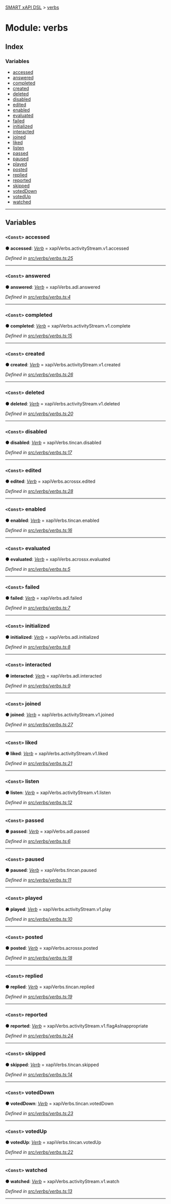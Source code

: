 [SMART xAPI DSL](../README.md) > [verbs](../modules/verbs.md)

# Module: verbs

## Index

### Variables

* [accessed](verbs.md#accessed)
* [answered](verbs.md#answered)
* [completed](verbs.md#completed)
* [created](verbs.md#created)
* [deleted](verbs.md#deleted)
* [disabled](verbs.md#disabled)
* [edited](verbs.md#edited)
* [enabled](verbs.md#enabled)
* [evaluated](verbs.md#evaluated)
* [failed](verbs.md#failed)
* [initialized](verbs.md#initialized)
* [interacted](verbs.md#interacted)
* [joined](verbs.md#joined)
* [liked](verbs.md#liked)
* [listen](verbs.md#listen)
* [passed](verbs.md#passed)
* [paused](verbs.md#paused)
* [played](verbs.md#played)
* [posted](verbs.md#posted)
* [replied](verbs.md#replied)
* [reported](verbs.md#reported)
* [skipped](verbs.md#skipped)
* [votedDown](verbs.md#voteddown)
* [votedUp](verbs.md#votedup)
* [watched](verbs.md#watched)

---

## Variables

<a id="accessed"></a>

### `<Const>` accessed

**● accessed**: *[Verb](../interfaces/verb.md)* =  xapiVerbs.activityStream.v1.accessed

*Defined in [src/verbs/verbs.ts:25](https://github.com/Gradiant/smart-xapi-dsl/blob/master/src/verbs/verbs.ts#L25)*

___
<a id="answered"></a>

### `<Const>` answered

**● answered**: *[Verb](../interfaces/verb.md)* =  xapiVerbs.adl.answered

*Defined in [src/verbs/verbs.ts:4](https://github.com/Gradiant/smart-xapi-dsl/blob/master/src/verbs/verbs.ts#L4)*

___
<a id="completed"></a>

### `<Const>` completed

**● completed**: *[Verb](../interfaces/verb.md)* =  xapiVerbs.activityStream.v1.complete

*Defined in [src/verbs/verbs.ts:15](https://github.com/Gradiant/smart-xapi-dsl/blob/master/src/verbs/verbs.ts#L15)*

___
<a id="created"></a>

### `<Const>` created

**● created**: *[Verb](../interfaces/verb.md)* =  xapiVerbs.activityStream.v1.created

*Defined in [src/verbs/verbs.ts:26](https://github.com/Gradiant/smart-xapi-dsl/blob/master/src/verbs/verbs.ts#L26)*

___
<a id="deleted"></a>

### `<Const>` deleted

**● deleted**: *[Verb](../interfaces/verb.md)* =  xapiVerbs.activityStream.v1.deleted

*Defined in [src/verbs/verbs.ts:20](https://github.com/Gradiant/smart-xapi-dsl/blob/master/src/verbs/verbs.ts#L20)*

___
<a id="disabled"></a>

### `<Const>` disabled

**● disabled**: *[Verb](../interfaces/verb.md)* =  xapiVerbs.tincan.disabled

*Defined in [src/verbs/verbs.ts:17](https://github.com/Gradiant/smart-xapi-dsl/blob/master/src/verbs/verbs.ts#L17)*

___
<a id="edited"></a>

### `<Const>` edited

**● edited**: *[Verb](../interfaces/verb.md)* =  xapiVerbs.acrossx.edited

*Defined in [src/verbs/verbs.ts:28](https://github.com/Gradiant/smart-xapi-dsl/blob/master/src/verbs/verbs.ts#L28)*

___
<a id="enabled"></a>

### `<Const>` enabled

**● enabled**: *[Verb](../interfaces/verb.md)* =  xapiVerbs.tincan.enabled

*Defined in [src/verbs/verbs.ts:16](https://github.com/Gradiant/smart-xapi-dsl/blob/master/src/verbs/verbs.ts#L16)*

___
<a id="evaluated"></a>

### `<Const>` evaluated

**● evaluated**: *[Verb](../interfaces/verb.md)* =  xapiVerbs.acrossx.evaluated

*Defined in [src/verbs/verbs.ts:5](https://github.com/Gradiant/smart-xapi-dsl/blob/master/src/verbs/verbs.ts#L5)*

___
<a id="failed"></a>

### `<Const>` failed

**● failed**: *[Verb](../interfaces/verb.md)* =  xapiVerbs.adl.failed

*Defined in [src/verbs/verbs.ts:7](https://github.com/Gradiant/smart-xapi-dsl/blob/master/src/verbs/verbs.ts#L7)*

___
<a id="initialized"></a>

### `<Const>` initialized

**● initialized**: *[Verb](../interfaces/verb.md)* =  xapiVerbs.adl.initialized

*Defined in [src/verbs/verbs.ts:8](https://github.com/Gradiant/smart-xapi-dsl/blob/master/src/verbs/verbs.ts#L8)*

___
<a id="interacted"></a>

### `<Const>` interacted

**● interacted**: *[Verb](../interfaces/verb.md)* =  xapiVerbs.adl.interacted

*Defined in [src/verbs/verbs.ts:9](https://github.com/Gradiant/smart-xapi-dsl/blob/master/src/verbs/verbs.ts#L9)*

___
<a id="joined"></a>

### `<Const>` joined

**● joined**: *[Verb](../interfaces/verb.md)* =  xapiVerbs.activityStream.v1.joined

*Defined in [src/verbs/verbs.ts:27](https://github.com/Gradiant/smart-xapi-dsl/blob/master/src/verbs/verbs.ts#L27)*

___
<a id="liked"></a>

### `<Const>` liked

**● liked**: *[Verb](../interfaces/verb.md)* =  xapiVerbs.activityStream.v1.liked

*Defined in [src/verbs/verbs.ts:21](https://github.com/Gradiant/smart-xapi-dsl/blob/master/src/verbs/verbs.ts#L21)*

___
<a id="listen"></a>

### `<Const>` listen

**● listen**: *[Verb](../interfaces/verb.md)* =  xapiVerbs.activityStream.v1.listen

*Defined in [src/verbs/verbs.ts:12](https://github.com/Gradiant/smart-xapi-dsl/blob/master/src/verbs/verbs.ts#L12)*

___
<a id="passed"></a>

### `<Const>` passed

**● passed**: *[Verb](../interfaces/verb.md)* =  xapiVerbs.adl.passed

*Defined in [src/verbs/verbs.ts:6](https://github.com/Gradiant/smart-xapi-dsl/blob/master/src/verbs/verbs.ts#L6)*

___
<a id="paused"></a>

### `<Const>` paused

**● paused**: *[Verb](../interfaces/verb.md)* =  xapiVerbs.tincan.paused

*Defined in [src/verbs/verbs.ts:11](https://github.com/Gradiant/smart-xapi-dsl/blob/master/src/verbs/verbs.ts#L11)*

___
<a id="played"></a>

### `<Const>` played

**● played**: *[Verb](../interfaces/verb.md)* =  xapiVerbs.activityStream.v1.play

*Defined in [src/verbs/verbs.ts:10](https://github.com/Gradiant/smart-xapi-dsl/blob/master/src/verbs/verbs.ts#L10)*

___
<a id="posted"></a>

### `<Const>` posted

**● posted**: *[Verb](../interfaces/verb.md)* =  xapiVerbs.acrossx.posted

*Defined in [src/verbs/verbs.ts:18](https://github.com/Gradiant/smart-xapi-dsl/blob/master/src/verbs/verbs.ts#L18)*

___
<a id="replied"></a>

### `<Const>` replied

**● replied**: *[Verb](../interfaces/verb.md)* =  xapiVerbs.tincan.replied

*Defined in [src/verbs/verbs.ts:19](https://github.com/Gradiant/smart-xapi-dsl/blob/master/src/verbs/verbs.ts#L19)*

___
<a id="reported"></a>

### `<Const>` reported

**● reported**: *[Verb](../interfaces/verb.md)* =  xapiVerbs.activityStream.v1.flagAsInappropriate

*Defined in [src/verbs/verbs.ts:24](https://github.com/Gradiant/smart-xapi-dsl/blob/master/src/verbs/verbs.ts#L24)*

___
<a id="skipped"></a>

### `<Const>` skipped

**● skipped**: *[Verb](../interfaces/verb.md)* =  xapiVerbs.tincan.skipped

*Defined in [src/verbs/verbs.ts:14](https://github.com/Gradiant/smart-xapi-dsl/blob/master/src/verbs/verbs.ts#L14)*

___
<a id="voteddown"></a>

### `<Const>` votedDown

**● votedDown**: *[Verb](../interfaces/verb.md)* =  xapiVerbs.tincan.votedDown

*Defined in [src/verbs/verbs.ts:23](https://github.com/Gradiant/smart-xapi-dsl/blob/master/src/verbs/verbs.ts#L23)*

___
<a id="votedup"></a>

### `<Const>` votedUp

**● votedUp**: *[Verb](../interfaces/verb.md)* =  xapiVerbs.tincan.votedUp

*Defined in [src/verbs/verbs.ts:22](https://github.com/Gradiant/smart-xapi-dsl/blob/master/src/verbs/verbs.ts#L22)*

___
<a id="watched"></a>

### `<Const>` watched

**● watched**: *[Verb](../interfaces/verb.md)* =  xapiVerbs.activityStream.v1.watch

*Defined in [src/verbs/verbs.ts:13](https://github.com/Gradiant/smart-xapi-dsl/blob/master/src/verbs/verbs.ts#L13)*

___


